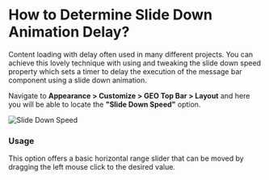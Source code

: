 # How to Determine Slide Down Animation Delay?

Content loading with delay often used in many different projects. You can achieve this lovely technique with using and tweaking the slide down speed property which sets a timer to delay the execution of the message bar component using a slide down animation.

Navigate to **Appearance > Customize > GEO Top Bar > Layout** and here you will be able to locate the **"Slide Down Speed"** option.

![Slide Down Speed](img/slide-down-animation-speed_ddewcj.gif)

### Usage

This option offers a basic horizontal range slider that can be moved by dragging the left mouse click to the desired value.
